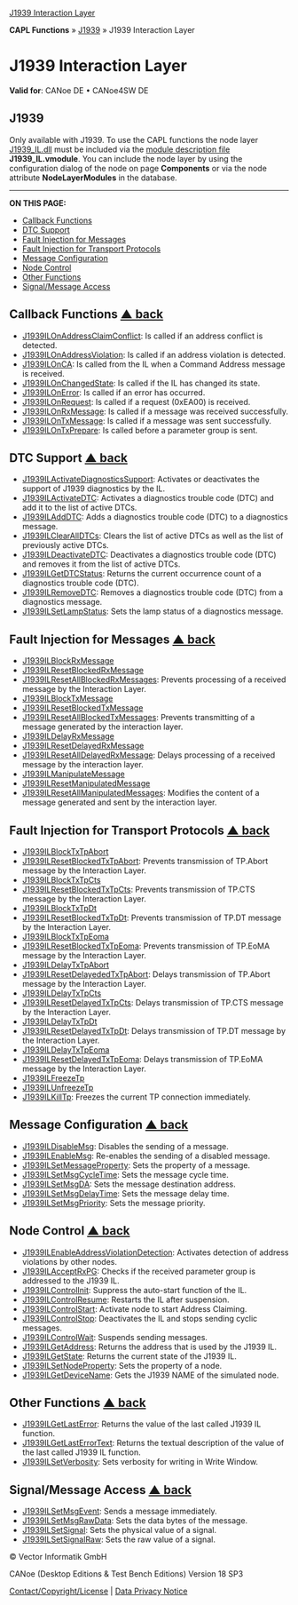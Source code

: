 [J1939 Interaction Layer](../../../../../CANoeDEFamily.htm#Topics/CAPLFunctions/J1939/J1939InteractionLayer/CAPLfunctionsJ1939ILOverview.md)

**CAPL Functions** » [J1939](../CAPLfunctionsJ1939StartPage.md) » J1939 Interaction Layer

# J1939 Interaction Layer

**Valid for**: CANoe DE • CANoe4SW DE

## J1939

Only available with J1939. To use the CAPL functions the node layer [J1939_IL.dll](../../../CANoeCANalyzer/J1939/j1939IL/j1939ILUsage.md) must be included via the [module description file](../../../Shared/Interfaces/VModule/VModule.md) **J1939_IL.vmodule**. You can include the node layer by using the configuration dialog of the node on page **Components** or via the node attribute **NodeLayerModules** in the database.

---

**ON THIS PAGE:**

- [Callback Functions](#Callback)
- [DTC Support](#DiagnosticFunctions)
- [Fault Injection for Messages](#FaultInjection)
- [Fault Injection for Transport Protocols](#FaultInjectionTP)
- [Message Configuration](#Message)
- [Node Control](#Node)
- [Other Functions](#Other)
- [Signal/Message Access](#Signal/M)

## Callback Functions [▲ back](#Shortcuts)

- [J1939ILOnAddressClaimConflict](Functions/CAPLfunctionJ1939ILOnAddressClaimConflict.md): Is called if an address conflict is detected.
- [J1939ILOnAddressViolation](Functions/CAPLfunctionJ1939ILOnAddressViolation.md): Is called if an address violation is detected.
- [J1939ILOnCA](Functions/CAPLfunctionJ1939ILOnCA.md): Is called from the IL when a Command Address message is received.
- [J1939ILOnChangedState](Functions/CAPLfunctionJ1939ILOnChangedState.md): Is called if the IL has changed its state.
- [J1939ILOnError](Functions/CAPLfunctionJ1939ILOnError.md): Is called if an error has occurred.
- [J1939ILOnRequest](Functions/CAPLfunctionJ1939ILOnRequest.md): Is called if a request (0xEA00) is received.
- [J1939ILOnRxMessage](Functions/CAPLfunctionJ1939ILOnRxMessage.md): Is called if a message was received successfully.
- [J1939ILOnTxMessage](Functions/CAPLfunctionJ1939ILOnTxMessage.md): Is called if a message was sent successfully.
- [J1939ILOnTxPrepare](Functions/CAPLfunctionJ1939ILOnTxPrepare.md): Is called before a parameter group is sent.

## DTC Support [▲ back](#Shortcuts)

- [J1939ILActivateDiagnosticsSupport](Functions/CAPLfunctionJ1939ILActivateDiagnosticsSupport.md): Activates or deactivates the support of J1939 diagnostics by the IL.
- [J1939ILActivateDTC](Functions/CAPLfunctionJ1939ILActivateDTC.md): Activates a diagnostics trouble code (DTC) and add it to the list of active DTCs.
- [J1939ILAddDTC](Functions/CAPLfunctionJ1939ILAddDTC.md): Adds a diagnostics trouble code (DTC) to a diagnostics message.
- [J1939ILClearAllDTCs](Functions/CAPLfunctionJ1939ILClearAllDTCs.md): Clears the list of active DTCs as well as the list of previously active DTCs.
- [J1939ILDeactivateDTC](Functions/CAPLfunctionJ1939ILDeactivateDTC.md): Deactivates a diagnostics trouble code (DTC) and removes it from the list of active DTCs.
- [J1939ILGetDTCStatus](Functions/CAPLfunctionJ1939ILGetDTCStatus.md): Returns the current occurrence count of a diagnostics trouble code (DTC).
- [J1939ILRemoveDTC](Functions/CAPLfunctionJ1939ILRemoveDTC.md): Removes a diagnostics trouble code (DTC) from a diagnostics message.
- [J1939ILSetLampStatus](Functions/CAPLfunctionJ1939ILSetLampStatus.md): Sets the lamp status of a diagnostics message.

## Fault Injection for Messages [▲ back](#Shortcuts)

- [J1939ILBlockRxMessage](Functions/CAPLfunctionJ1939ILBlockRxMessage.md)
- [J1939ILResetBlockedRxMessage](Functions/CAPLfunctionJ1939ILResetBlockedRxMessage.md)
- [J1939ILResetAllBlockedRxMessages](Functions/CAPLfunctionJ1939ILResetAllBlockedRxMessages.md): Prevents processing of a received message by the Interaction Layer.
- [J1939ILBlockTxMessage](Functions/CAPLfunctionJ1939ILBlockTxMessage.md)
- [J1939ILResetBlockedTxMessage](Functions/CAPLfunctionJ1939ILResetBlockedTxMessage.md)
- [J1939ILResetAllBlockedTxMessages](Functions/CAPLfunctionJ1939ILResetAllBlockedTxMessages.md): Prevents transmitting of a message generated by the interaction layer.
- [J1939ILDelayRxMessage](Functions/CAPLfunctionJ1939ILDelayRxMessage.md)
- [J1939ILResetDelayedRxMessage](Functions/CAPLfunctionJ1939ILResetDelayedRxMessage.md)
- [J1939ILResetAllDelayedRxMessage](Functions/CAPLfunctionJ1939ILResetAllDelayedRxMessage.md): Delays processing of a received message by the interaction layer.
- [J1939ILManipulateMessage](Functions/CAPLfunctionJ1939ILManipulateMessage.md)
- [J1939ILResetManipulatedMessage](Functions/CAPLfunctionJ1939ILResetManipulatedMessage.md)
- [J1939ILResetAllManipulatedMessages](Functions/CAPLfunctionJ1939ILResetAllManipulatedMessages.md): Modifies the content of a message generated and sent by the interaction layer.

## Fault Injection for Transport Protocols [▲ back](#Shortcuts)

- [J1939ILBlockTxTpAbort](Functions/CAPLfunctionJ1939ILBlockTxTpAbort.md)
- [J1939ILResetBlockedTxTpAbort](Functions/CAPLfunctionJ1939ILResetBlockedTxTpAbort.md): Prevents transmission of TP.Abort message by the Interaction Layer.
- [J1939ILBlockTxTpCts](Functions/CAPLfunctionJ1939ILBlockTxTpCts.md)
- [J1939ILResetBlockedTxTpCts](Functions/CAPLfunctionJ1939ILResetBlockedTxTpCts.md): Prevents transmission of TP.CTS message by the Interaction Layer.
- [J1939ILBlockTxTpDt](Functions/CAPLfunctionJ1939ILBlockTxTpDt.md)
- [J1939ILResetBlockedTxTpDt](Functions/CAPLfunctionJ1939ILResetBlockedTxTpDt.md): Prevents transmission of TP.DT message by the Interaction Layer.
- [J1939ILBlockTxTpEoma](Functions/CAPLfunctionJ1939ILBlockTxTpEoma.md)
- [J1939ILResetBlockedTxTpEoma](Functions/CAPLfunctionJ1939ILResetBlockedTxTpEoma.md): Prevents transmission of TP.EoMA message by the Interaction Layer.
- [J1939ILDelayTxTpAbort](Functions/CAPLfunctionJ1939ILDelayTxTpAbort.md)
- [J1939ILResetDelayededTxTpAbort](Functions/CAPLfunctionJ1939ILResetDelayededTxTpAbort.md): Delays transmission of TP.Abort message by the Interaction Layer.
- [J1939ILDelayTxTpCts](Functions/CAPLfunctionJ1939ILDelayTxTpCts.md)
- [J1939ILResetDelayedTxTpCts](Functions/CAPLfunctionJ1939ILResetDelayedTxTpCts.md): Delays transmission of TP.CTS message by the Interaction Layer.
- [J1939ILDelayTxTpDt](Functions/CAPLfunctionJ1939ILDelayTxTpDt.md)
- [J1939ILResetDelayedTxTpDt](Functions/CAPLfunctionJ1939ILResetDelayedTxTpDt.md): Delays transmission of TP.DT message by the Interaction Layer.
- [J1939ILDelayTxTpEoma](Functions/CAPLfunctionJ1939ILDelayTxTpEoma.md)
- [J1939ILResetDelayedTxTpEoma](Functions/CAPLfunctionJ1939ILResetDelayedTxTpEoma.md): Delays transmission of TP.EoMA message by the Interaction Layer.
- [J1939ILFreezeTp](Functions/CAPLfunctionJ1939ILFreezeTp.md)
- [J1939ILUnfreezeTp](Functions/CAPLfunctionJ1939ILUnfreezeTp.md)
- [J1939ILKillTp](Functions/CAPLfunctionJ1939ILKillTp.md): Freezes the current TP connection immediately.

## Message Configuration [▲ back](#Shortcuts)

- [J1939ILDisableMsg](Functions/CAPLfunctionJ1939ILDisableMsg.md): Disables the sending of a message.
- [J1939ILEnableMsg](Functions/CAPLfunctionJ1939ILEnableMsg.md): Re-enables the sending of a disabled message.
- [J1939ILSetMessageProperty](Functions/CAPLfunctionJ1939ILSetMessageProperty.md): Sets the property of a message.
- [J1939ILSetMsgCycleTime](Functions/CAPLfunctionj1939ilsetmsgcycletime.md): Sets the message cycle time.
- [J1939ILSetMsgDA](Functions/CAPLfunctionj1939ilsetmsgda.md): Sets the message destination address.
- [J1939ILSetMsgDelayTime](Functions/CAPLfunctionj1939ilsetmsgdelaytime.md): Sets the message delay time.
- [J1939ILSetMsgPriority](Functions/CAPLfunctionj1939ilsetmsgpriority.md): Sets the message priority.

## Node Control [▲ back](#Shortcuts)

- [J1939ILEnableAddressViolationDetection](Functions/CAPLfunctionJ1939ILEnableAddressViolationDetection.md): Activates detection of address violations by other nodes.
- [J1939ILAcceptRxPG](Functions/CAPLfunctionJ1939ILAcceptRxPG.md): Checks if the received parameter group is addressed to the J1939 IL.
- [J1939ILControlInit](Functions/CAPLfunctionJ1939ILControlInit.md): Suppress the auto-start function of the IL.
- [J1939ILControlResume](Functions/CAPLfunctionJ1939ILControlResume.md): Restarts the IL after suspension.
- [J1939ILControlStart](Functions/CAPLfunctionJ1939ILControlStart.md): Activate node to start Address Claiming.
- [J1939ILControlStop](Functions/CAPLfunctionJ1939ILControlStop.md): Deactivates the IL and stops sending cyclic messages.
- [J1939ILControlWait](Functions/CAPLfunctionJ1939ILControlWait.md): Suspends sending messages.
- [J1939ILGetAddress](Functions/CAPLfunctionJ1939ILGetAddress.md): Returns the address that is used by the J1939 IL.
- [J1939ILGetState](Functions/CAPLfunctionJ1939ILGetState.md): Returns the current state of the J1939 IL.
- [J1939ILSetNodeProperty](Functions/CAPLfunctionJ1939ILSetNodeProperty.md): Sets the property of a node.
- [J1939ILGetDeviceName](Functions/CAPLfunctionJ1939ILGetDeviceName.md): Gets the J1939 NAME of the simulated node.

## Other Functions [▲ back](#Shortcuts)

- [J1939ILGetLastError](Functions/CAPLfunctionJ1939ILGetLastError.md): Returns the value of the last called J1939 IL function.
- [J1939ILGetLastErrorText](Functions/CAPLfunctionJ1939ILGetLastErrorText.md): Returns the textual description of the value of the last called J1939 IL function.
- [J1939ILSetVerbosity](Functions/CAPLfunctionJ1939ILSetVerbosity.md): Sets verbosity for writing in Write Window.

## Signal/Message Access [▲ back](#Shortcuts)

- [J1939ILSetMsgEvent](Functions/CAPLfunctionJ1939ILSetMsgEvent.md): Sends a message immediately.
- [J1939ILSetMsgRawData](Functions/CAPLfunctionJ1939ILSetMsgRawData.md): Sets the data bytes of the message.
- [J1939ILSetSignal](Functions/CAPLfunctionJ1939ILSetSignal.md): Sets the physical value of a signal.
- [J1939ILSetSignalRaw](Functions/CAPLfunctionJ1939ILSetSignalRaw.md): Sets the raw value of a signal.

© Vector Informatik GmbH

CANoe (Desktop Editions & Test Bench Editions) Version 18 SP3

[Contact/Copyright/License](../../../Shared/ContactCopyrightLicense.md) | [Data Privacy Notice](https://www.vector.com/int/en/company/get-info/privacy-policy/)
